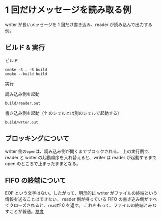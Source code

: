 # 1 回だけメッセージを読み取る例

writer が長いメッセージを 1 回だけ書き込み、reader が読み込んで出力する例。

## ビルド & 実行

ビルド

```shell
cmake -S . -B build
cmake --build build
```

実行

読み込み側を起動

```shell
build/reader.out
```

書き込み側を起動（↑ のシェルとは別のシェルで起動する）

```shell
build/wrter.out
```

## ブロッキングについて

writer 側の`open`は、読み込み側が開くまでブロックされる。
上の実行例で、reader と writer の起動順序を入れ替えると、writer は reader が起動するまで open のところで止まったままとなる。

## FIFO の終端について

EOF という文字はない。したがって、明示的に writer がファイルの終端という情報を送ることはできない。
reader 側が持っている FIFO の書き込み側がすべてクローズされると、`read`が 0 を返す。
これをもって、ファイルの終端とみなすことが普通。[参考](https://unix.stackexchange.com/questions/376059/send-eof-to-named-pipe-cleaning-up-drying-up-fifo)
